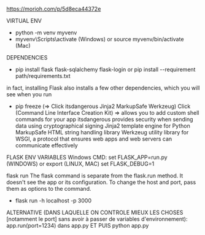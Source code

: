 https://morioh.com/p/5d8eca44372e

VIRTUAL ENV
- python -m venv myvenv
- myvenv\Scripts\activate (Windows) or source myvenv/bin/activate (Mac)

DEPENDENCIES
- pip install flask flask-sqlalchemy flask-login
or pip install  --requirement path/requirements.txt

in fact, installing Flask also installs a few other dependencies, which you will see when you run
- pip freeze
  (=> Click itsdangerous Jinja2 MarkupSafe Werkzeug)
    Click         (Command Line Interface Creation Kit) => allows you to add custom shell commands for your app
    itsdangerous  provides security when sending data using cryptographical signing
    Jinja2        template engine for Python
    MarkupSafe    HTML string handling library
    Werkzeug      utility library for WSGI, a protocol that ensures web apps and web servers can communicate effectively


FLASK ENV VARIABLES
Windows CMD:
  set FLASK_APP=run.py (WINDOWS) or export  (LINUX, MAC)
  set FLASK_DEBUG=1

  flask run
The flask command is separate from the flask.run method. It doesn't see the app or its configuration. To change the host and port, pass them as options to the command.
- flask run -h localhost -p 3000


ALTERNATIVE (DANS LAQUELLE ON CONTROLE MIEUX LES CHOSES [notamment le port] sans avoir à passer de variables d'environnement):
app.run(port=1234) dans app.py
ET PUIS python app.py
